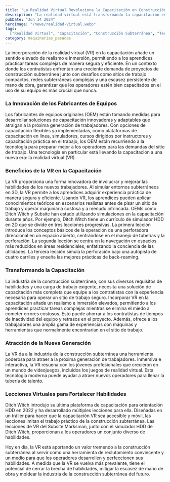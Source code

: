 ```yaml
---
title: "La Realidad Virtual Revoluciona la Capacitación en Construcción Subterránea"
description: "La realidad virtual está transformando la capacitación en construcción subterránea, ofreciendo una experiencia inmersiva y segura para los operadores"
pubDate: "Jun 14 2024"
heroImage: "/news/realidad-virtual.webp"
tags:
  ["Realidad Virtual", "Capacitación", "Construcción Subterránea", "Tecnología", "Seguridad"]
category: maquinarias_pesadas
---
```

La incorporación de la realidad virtual (VR) en la capacitación añade un sentido elevado de realismo e inmersión, permitiendo a los aprendices practicar tareas complejas de manera segura y eficiente. En un contexto donde los contratistas enfrentan una creciente demanda de proyectos de construcción subterránea junto con desafíos como sitios de trabajo compactos, redes subterráneas complejas y una escasez persistente de mano de obra, garantizar que los operadores estén bien capacitados en el uso de su equipo es más crucial que nunca.
### La Innovación de los Fabricantes de Equipos
Los fabricantes de equipos originales (OEM) están tomando medidas para desarrollar soluciones de capacitación innovadoras y adaptables que atraigan a la próxima generación de trabajadores. Con opciones de capacitación flexibles ya implementadas, como plataformas de capacitación en línea, simuladores, cursos dirigidos por instructores y capacitación práctica en el trabajo, los OEM están recurriendo a la tecnología para preparar mejor a los operadores para las demandas del sitio de trabajo. Una tecnología en particular está llevando la capacitación a una nueva era: la realidad virtual (VR).
### Beneficios de la VR en la Capacitación
La VR proporciona una forma innovadora de involucrar y mejorar las habilidades de los nuevos trabajadores. Al simular entornos subterráneos en 3D, la VR permite a los aprendices adquirir experiencia práctica de manera segura y eficiente. Usando VR, los aprendices pueden aplicar conocimientos teóricos en escenarios realistas antes de pisar un sitio de trabajo y operar maquinaria costosa y a menudo intrincada.
OEMs como Ditch Witch y Subsite han estado utilizando simulaciones en la capacitación durante años. Por ejemplo, Ditch Witch tiene un currículo de simulador HDD en 2D que se divide en tres lecciones progresivas. La primera lección introduce los conceptos básicos de la operación de una perforadora direccional en un espacio abierto, centrándose en el manejo de tuberías y la perforación. La segunda lección se centra en la navegación en espacios más reducidos en áreas residenciales, enfatizando la conciencia de las utilidades. La tercera lección simula la perforación bajo una autopista de cuatro carriles y enseña las mejores prácticas de back-reaming.
### Transformando la Capacitación
La industria de la construcción subterránea, con sus diversos requisitos de habilidades y una carga de trabajo exigente, necesita una solución de capacitación más completa que equipe a los contratistas con la experiencia necesaria para operar un sitio de trabajo seguro. Incorporar VR en la capacitación añade un realismo e inmersión elevados, permitiendo a los aprendices practicar tareas complejas mientras se elimina el miedo a cometer errores costosos. Esto puede ahorrar a los contratistas de tiempos de inactividad del equipo y retrasos en el proyecto. Además, ofrece a los trabajadores una amplia gama de experiencias con máquinas y herramientas que normalmente encontrarían en el sitio de trabajo.
### Atracción de la Nueva Generación
La VR da a la industria de la construcción subterránea una herramienta poderosa para atraer a la próxima generación de trabajadores. Inmersiva e interactiva, la VR resuena con los jóvenes profesionales que crecieron en un mundo de videojuegos, incluidos los juegos de realidad virtual. Esta tecnología moderna puede ayudar a atraer nuevos operadores para llenar la tubería de talento.
### Lecciones Virtuales para Fortalecer Habilidades
Ditch Witch introdujo su última plataforma de capacitación para orientación HDD en 2022 y ha desarrollado múltiples lecciones para ella. Diseñadas en un tráiler para hacer que la capacitación VR sea accesible y móvil, las lecciones imitan el trabajo práctico de la construcción subterránea. Las lecciones de VR del Subsite Marksman, junto con el simulador HDD de Ditch Witch, proporcionan a los operadores un conjunto diverso de habilidades.

Hoy en día, la VR está aportando un valor tremendo a la construcción subterránea al servir como una herramienta de reclutamiento convincente y un medio para que los operadores desarrollen y perfeccionen sus habilidades. A medida que la VR se vuelva más prevalente, tiene el potencial de cerrar la brecha de habilidades, mitigar la escasez de mano de obra y moldear la industria de la construcción subterránea del futuro.


